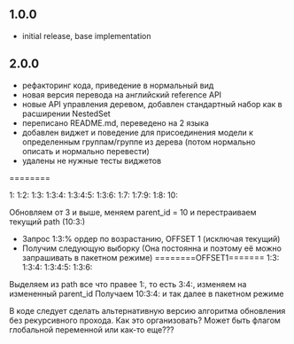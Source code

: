 1.0.0
-----
- initial release, base implementation

2.0.0
-----
- рефакторинг кода, приведение в нормальный вид
- новая версия перевода на английский reference API
- новые API управления деревом, добавлен стандартный набор как в расширении NestedSet
- переписано README.md, переведено на 2 языка
- добавлен виджет и поведение для присоединения модели к определенным группам/группе из дерева
(потом нормально описать и нормально перевести)
- удалены не нужные тесты виджетов


========

1:
1:2:
1:3:
1:3:4:
1:3:4:5:
1:3:6:
1:7:
1:7:9:
1:8:
10:

Обновляем от 3 и выше, меняем parent_id = 10 и перестраиваем текущий path (10:3:)

- Запрос 1:3:% ордер по возрастанию, OFFSET 1 (исключая текущий)
- Получим следующую выборку (Она постоянна и поэтому её можно запрашивать в пакетном режиме)
========OFFSET1======= 1:3: 
1:3:4:
1:3:4:5:
1:3:6:

Выделяем из path все что правее 1:, то есть 3:4:, изменяем на измененный parent_id
Получаем 10:3:4: и так далее в пакетном режиме

В коде следует сделать альтернативную версию алгоритма обновления без рекурсивного прохода.
Как это организовать? Может быть флагом глобальной переменной или как-то еще???